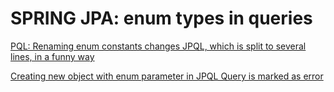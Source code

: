 # SPRING JPA: enum types in queries
[PQL: Renaming enum constants changes JPQL, which is split to several lines, in a funny way](https://youtrack.jetbrains.com/issue/IDEA-183473)

[Creating new object with enum parameter in JPQL Query is marked as error](https://youtrack.jetbrains.com/issue/IDEA-158121)